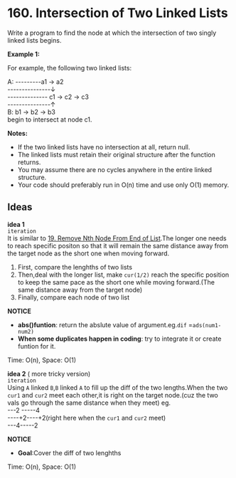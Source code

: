 # 160. Intersection of Two Linked Lists  

Write a program to find the node at which the intersection of two singly linked lists begins.

**Example 1:**  

For example, the following two linked lists:

A: ---------a1 → a2  
---------------↓   
-------------- c1 → c2 → c3  
---------------↑               
B:     b1 → b2 → b3  
begin to intersect at node c1.  

**Notes:**

* If the two linked lists have no intersection at all, return null.
* The linked lists must retain their original structure after the function returns.
* You may assume there are no cycles anywhere in the entire linked structure.
* Your code should preferably run in O(n) time and use only O(1) memory.

## Ideas  
**idea 1**   
`iteration`  
It is similar to [19. Remove Nth Node From End of List](https://github.com/JingRachaelZhu/CrackLeetcode/tree/JingRachaelZhu-patch-1/LinkedList/19.%20Remove%20Nth%20Node%20From%20End%20of%20List).The longer one needs to reach specific positon so that it will remain the same distance away from the target node as the short one when moving forward.  
1. First, compare the lenghths of two lists  
2. Then,deal with the longer list, make `cur(1/2)` reach the specific position to keep the same pace as the short one while moving forward.(The same distance away from the target node) 
3. Finally, compare each node of two list

**NOTICE**    
* **abs()funtion**: return the abslute value of argument.eg.`dif` =`ads(num1-num2)`  
* **When some duplicates happen in coding**: try to integrate it or create funtion for it.    

Time: O(n), Space: O(1)      

**idea 2** ( more tricky version)   
`iteration`   
Using `A` linked `B`,`B` linked `A` to fill up the diff of the two lengths.When the two `cur1` and `cur2` meet each other,it is right on the target node.(cuz the two vals go through the same distance when they meet) 
eg.  
---2 -----4    
----+2----+2(right here when the  `cur1` and `cur2` meet)      
---4-----2  
     
**NOTICE** 
* **Goal**:Cover the diff of two lenghths

Time: O(n), Space: O(1) 

